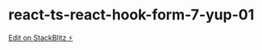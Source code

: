# react-ts-react-hook-form-7-yup-01

[Edit on StackBlitz ⚡️](https://stackblitz.com/edit/react-ts-reusi1)